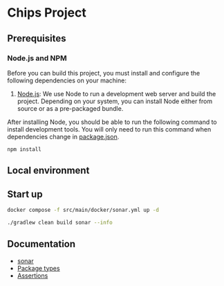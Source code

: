 # Chips Project

## Prerequisites

### Node.js and NPM

Before you can build this project, you must install and configure the following dependencies on your machine:

1. [Node.js](https://nodejs.org/): We use Node to run a development web server and build the project.
   Depending on your system, you can install Node either from source or as a pre-packaged bundle.

After installing Node, you should be able to run the following command to install development tools.
You will only need to run this command when dependencies change in [package.json](package.json).

```
npm install
```

## Local environment


<!-- jhipster-needle-localEnvironment -->

## Start up

```bash
docker compose -f src/main/docker/sonar.yml up -d
```

```bash
./gradlew clean build sonar --info
```


<!-- jhipster-needle-startupCommand -->

## Documentation

- [sonar](documentation/sonar.md)
- [Package types](documentation/package-types.md)
- [Assertions](documentation/assertions.md)

<!-- jhipster-needle-documentation -->
